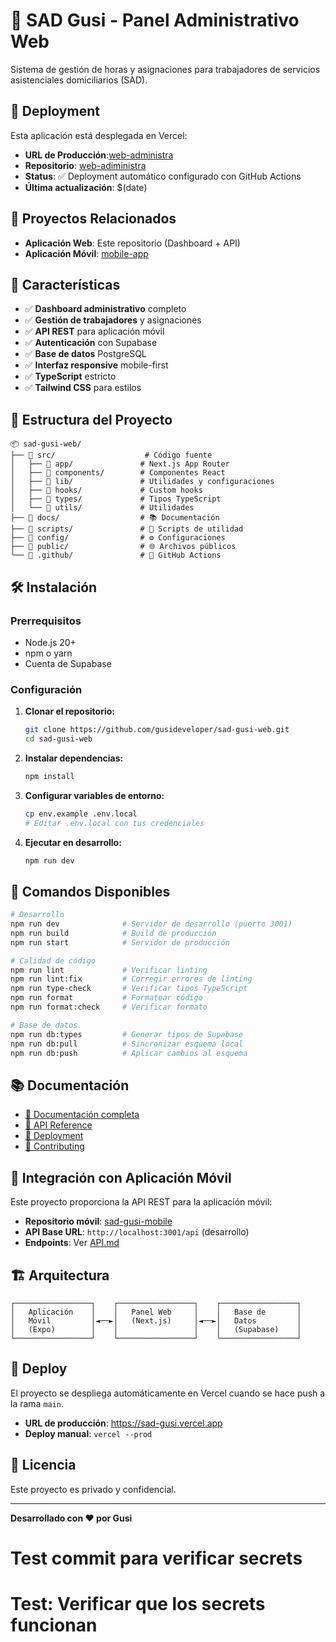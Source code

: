 # 🏢 SAD Gusi - Panel Administrativo Web

Sistema de gestión de horas y asignaciones para trabajadores de servicios asistenciales domiciliarios (SAD).

## 🚀 Deployment

Esta aplicación está desplegada en Vercel:

- **URL de Producción**:[web-administra](https://web-adiministrador.vercel.app/)
- **Repositorio**: [web-adiministra](https://github.com/Gusi-ui/web-adiministra.git)
- **Status**: ✅ Deployment automático configurado con GitHub Actions
- **Última actualización**: $(date)

## 📱 Proyectos Relacionados

- **Aplicación Web**: Este repositorio (Dashboard + API)
- **Aplicación Móvil**: [mobile-app](https://github.com/Gusi-ui/movile-app)

## 🚀 Características

- ✅ **Dashboard administrativo** completo
- ✅ **Gestión de trabajadores** y asignaciones
- ✅ **API REST** para aplicación móvil
- ✅ **Autenticación** con Supabase
- ✅ **Base de datos** PostgreSQL
- ✅ **Interfaz responsive** mobile-first
- ✅ **TypeScript** estricto
- ✅ **Tailwind CSS** para estilos

## 📁 Estructura del Proyecto

```
📦 sad-gusi-web/
├── 📁 src/                    # Código fuente
│   ├── 📁 app/               # Next.js App Router
│   ├── 📁 components/        # Componentes React
│   ├── 📁 lib/               # Utilidades y configuraciones
│   ├── 📁 hooks/             # Custom hooks
│   ├── 📁 types/             # Tipos TypeScript
│   └── 📁 utils/             # Utilidades
├── 📁 docs/                  # 📚 Documentación
├── 📁 scripts/               # 🔧 Scripts de utilidad
├── 📁 config/                # ⚙️ Configuraciones
├── 📁 public/                # 🌐 Archivos públicos
└── 📁 .github/               # 🤖 GitHub Actions
```

## 🛠️ Instalación

### Prerrequisitos

- Node.js 20+
- npm o yarn
- Cuenta de Supabase

### Configuración

1. **Clonar el repositorio:**

   ```bash
   git clone https://github.com/gusideveloper/sad-gusi-web.git
   cd sad-gusi-web
   ```

2. **Instalar dependencias:**

   ```bash
   npm install
   ```

3. **Configurar variables de entorno:**

   ```bash
   cp env.example .env.local
   # Editar .env.local con tus credenciales
   ```

4. **Ejecutar en desarrollo:**
   ```bash
   npm run dev
   ```

## 🚀 Comandos Disponibles

```bash
# Desarrollo
npm run dev              # Servidor de desarrollo (puerto 3001)
npm run build            # Build de producción
npm run start            # Servidor de producción

# Calidad de código
npm run lint             # Verificar linting
npm run lint:fix         # Corregir errores de linting
npm run type-check       # Verificar tipos TypeScript
npm run format           # Formatear código
npm run format:check     # Verificar formato

# Base de datos
npm run db:types         # Generar tipos de Supabase
npm run db:pull          # Sincronizar esquema local
npm run db:push          # Aplicar cambios al esquema
```

## 📚 Documentación

- [📖 Documentación completa](./docs/README.md)
- [🔌 API Reference](./docs/API.md)
- [🚀 Deployment](./docs/DEPLOYMENT.md)
- [🤝 Contributing](./docs/CONTRIBUTING.md)

## 🔗 Integración con Aplicación Móvil

Este proyecto proporciona la API REST para la aplicación móvil:

- **Repositorio móvil**: [sad-gusi-mobile](https://github.com/Gusi-ui/movile-app)
- **API Base URL**: `http://localhost:3001/api` (desarrollo)
- **Endpoints**: Ver [API.md](./docs/API.md)

## 🏗️ Arquitectura

```
┌─────────────────┐    ┌─────────────────┐    ┌─────────────────┐
│   Aplicación    │    │   Panel Web     │    │   Base de       │
│   Móvil         │◄──►│   (Next.js)     │◄──►│   Datos         │
│   (Expo)        │    │                 │    │   (Supabase)    │
└─────────────────┘    └─────────────────┘    └─────────────────┘
```

## 🚀 Deploy

El proyecto se despliega automáticamente en Vercel cuando se hace push a la rama `main`.

- **URL de producción**: https://sad-gusi.vercel.app
- **Deploy manual**: `vercel --prod`

## 📝 Licencia

Este proyecto es privado y confidencial.

---

**Desarrollado con ❤️ por Gusi**

# Test commit para verificar secrets

# Test: Verificar que los secrets funcionan
